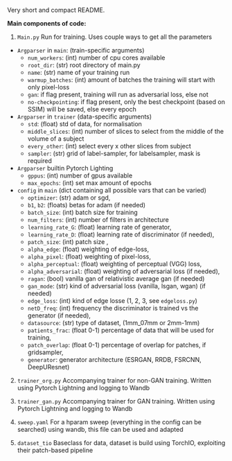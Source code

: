 Very short and compact README.

**Main components of code:**

1) `Main.py`
Run for training. Uses couple ways to get all the parameters
- `Argparser` in `main`: (train-specific arguments)
  - `num_workers`: (int) number of cpu cores available
  - `root_dir`: (str) root directory of main.py
  - `name`: (str) name of your training run
  - `warmup_batches`: (int) amount of batches the training will start with only pixel-loss
  - `gan`: if flag present, training will run as adversarial loss, else not
  - `no-checkpointing`: if flag present, only the best checkpoint (based on SSIM) will be saved, else every epoch
- `Argparser` in `trainer` (data-specific arguments)
  - `std`: (float) std of data, for normalisation
  - `middle_slices`: (int) number of slices to select from the middle of the volume of a subject
  - `every_other`: (int) select every x other slices from subject 
  - `sampler`: (str) grid of label-sampler, for labelsampler, mask is required
- `Argparser` builtin Pytorch Lighting 
  - `gppus`: (int) number of gpus available
  - `max_epochs`: (int) set max amount of epochs
- `config` in `main` (dict containing all possible vars that can be varied)
  - `optimizer`: (str) adam or sgd,
  - `b1`, `b2`: (floats) betas for adam (if needed)
  - `batch_size`: (int) batch size for training
  - `num_filters`: (int) number of filters in architecture
  - `learning_rate_G`: (float) learning rate of generator,
  - `learning_rate_D`: (float) learning rate of discriminator (if needed),
  - `patch_size`: (int) patch size ,
  - `alpha_edge`: (float) weighting of edge-loss,
  - `alpha_pixel`: (float) weighting of pixel-loss,
  - `alpha_perceptual`: (float) weighting of perceptual (VGG) loss,
  - `alpha_adversarial`: (float) weighting of adversarial loss (if needed),
  - `ragan`: (bool) vanilla gan of relativistic average gan (if needed)
  - `gan_mode`: (str) kind of adversarial loss (vanilla, lsgan, wgan) (if needed)
  - `edge_loss`: (int) kind of edge losse (1, 2, 3, see `edgeloss.py`)
  - `netD_freq`: (int) frequency the discriminator is trained vs the generator (if needed),
  - `datasource`: (str) type of dataset, (1mm_07mm or 2mm-1mm)
  - `patients_frac`: (float 0-1) percentage of data that will be used for training,
  - `patch_overlap`: (float 0-1) percentage of overlap for patches, if gridsampler,
  - `generator`: generator architecture (ESRGAN, RRDB, FSRCNN, DeepUResnet)

2) `trainer_org.py` 
Accompanying trainer for non-GAN training. Written using Pytorch Lightning and logging to Wandb

3) `trainer_gan.py` 
Accompanying trainer for GAN training. Written using Pytorch Lightning and logging to Wandb

4) `sweep.yaml`
For a hparam sweep (everything in the config can be searched) using wandb, this file can be used and adapted 

5) `dataset_tio`
Baseclass for data, dataset is build using TorchIO, exploiting their patch-based pipeline